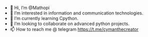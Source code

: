 - 👋 Hi, I’m @Mathopi
- 👀 I’m interested in information and communication technologies.
- 🌱 I’m currently learning Cpython.
- 💞️ I’m looking to collaborate on advanced python projects.
- 📫 How to reach me @ telegram https://t.me/cymanthecreator
<!---
Mathopi/Mathopi is a ✨ special ✨ repository because its `README.md` (this file) appears on your GitHub profile.
You can click the Preview link to take a look at your changes.
--->
